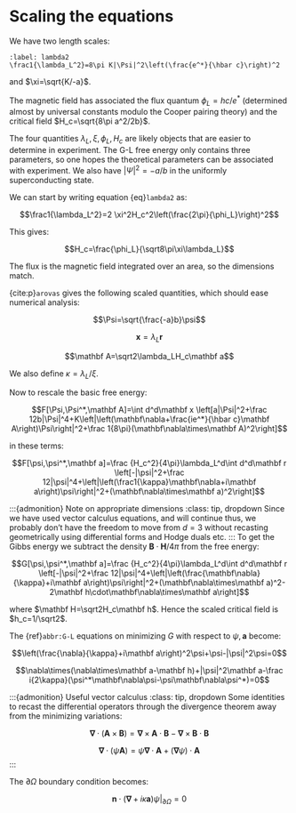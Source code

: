 # Scaling the equations

We have two length scales:
```{math}
:label: lambda2
\frac1{\lambda_L^2}=8\pi K|\Psi|^2\left(\frac{e^*}{\hbar c}\right)^2
```

and $\xi=\sqrt{K/-a}$.

The magnetic field has associated the flux quantum $\phi_L=hc/e^*$ (determined almost by universal constants modulo the Cooper pairing theory) and the critical field $H_c=\sqrt{8\pi a^2/2b}$.

The four quantities $\lambda_L,\xi,\phi_L,H_c$ are likely objects that are easier to determine in experiment. The G-L free energy only contains three parameters, so one hopes the theoretical parameters can be associated with experiment. We also have $|\Psi|^2=-a/b$ in the uniformly superconducting state.

We can start by writing equation {eq}`lambda2` as:

$$\frac1{\lambda_L^2}=2 \xi^2H_c^2\left(\frac{2\pi}{\phi_L}\right)^2$$

This gives:

$$H_c=\frac{\phi_L}{\sqrt8\pi\xi\lambda_L}$$

The flux is the magnetic field integrated over an area, so the dimensions match.

{cite:p}`arovas` gives the following scaled quantities, which should ease numerical analysis:

$$\Psi=\sqrt{\frac{-a}b}\psi$$

$$\mathbf x=\lambda_L \mathbf r$$

$$\mathbf A=\sqrt2\lambda_LH_c\mathbf a$$

We also define $\kappa=\lambda_L/\xi$.

Now to rescale the basic free energy:

$$F[\Psi,\Psi^*,\mathbf A]=\int d^d\mathbf x \left[a|\Psi|^2+\frac 12b|\Psi|^4+K\left|\left(\mathbf\nabla+\frac{ie^*}{\hbar c}\mathbf A\right)\Psi\right|^2+\frac 1{8\pi}(\mathbf\nabla\times\mathbf A)^2\right]$$

in these terms:

$$F[\psi,\psi^*,\mathbf a]=\frac {H_c^2}{4\pi}\lambda_L^d\int d^d\mathbf r \left[-|\psi|^2+\frac 12|\psi|^4+\left|\left(\frac1{\kappa}\mathbf\nabla+i\mathbf a\right)\psi\right|^2+(\mathbf\nabla\times\mathbf a)^2\right]$$

:::{admonition} Note on appropriate dimensions
:class: tip, dropdown
Since we have used vector calculus equations, and will continue thus, we probably don&rsquo;t have the freedom to move from $d=3$ without recasting geometrically using differential forms and Hodge duals etc.
:::
To get the Gibbs energy we subtract the density $\mathbf B\cdot\mathbf H/4\pi$ from the free energy:

$$G[\psi,\psi^*,\mathbf a]=\frac {H_c^2}{4\pi}\lambda_L^d\int d^d\mathbf r \left[-|\psi|^2+\frac 12|\psi|^4+\left|\left(\frac{\mathbf\nabla}{\kappa}+i\mathbf a\right)\psi\right|^2+(\mathbf\nabla\times\mathbf a)^2-2\mathbf h\cdot\mathbf\nabla\times\mathbf a\right]$$

where $\mathbf H=\sqrt2H_c\mathbf h$. Hence the scaled critical field is $h_c=1/\sqrt2$.

The {ref}`abbr:G-L` equations on minimizing $G$ with respect to $\psi,\mathbf a$ become:

$$\left(\frac{\nabla}{\kappa}+i\mathbf a\right)^2\psi+\psi-|\psi|^2\psi=0$$

$$\nabla\times(\nabla\times\mathbf a-\mathbf h)+|\psi|^2\mathbf a-\frac i{2\kappa}(\psi^*\mathbf\nabla\psi-\psi\mathbf\nabla\psi^*)=0$$

:::{admonition} Useful vector calculus
:class: tip, dropdown
Some identities to recast the differential operators through the divergence theorem away from the minimizing variations:

$$\mathbf\nabla\cdot (\mathbf A\times\mathbf B)=\mathbf\nabla\times\mathbf A\cdot\mathbf B-\mathbf\nabla\times\mathbf B\cdot\mathbf B$$

$$\mathbf\nabla\cdot(\psi\mathbf A)=\psi\mathbf\nabla\cdot\mathbf A+(\mathbf\nabla\psi)\cdot\mathbf A$$
:::

The $\partial\Omega$ boundary condition becomes:

$$\mathbf n\cdot(\mathbf\nabla+i\kappa\mathbf a)\psi|_{\partial\Omega}=0$$